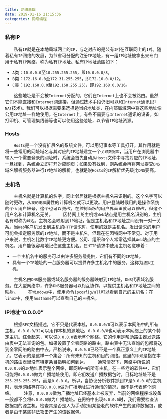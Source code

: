 ```yaml
---
title: 网络基础
date: 2019-01-16 21:15:36
categories: 网络编程
---
```

### 私有IP

&emsp;&emsp;私有`IP`就是在本地局域网上的`IP`，与之对应的是公有`IP`(在互联网上的`IP`)。随着私有`IP`网络的发展，为节省可分配的注册`IP`地址，有一组`IP`地址被拿出来专门用于私有`IP`网络，称为私有`IP`地址。私有`IP`地址范围如下：<!--more-->

- `A`类：`10.0.0.0`至`10.255.255.255`，即`10.0.0.0/8`。
- `B`类：`172.16.0.0`至`172.31.255.255`，即`172.16.0.0/12`。
- `C`类：`192.168.0.0`至`192.168.255.255`，即`192.168.0.0/16`。

&emsp;&emsp;这些地址是不会被`Internet`分配的，它们在`Internet`上也不会被路由。虽然它们不能直接和`Internet`网连接，但通过技术手段仍旧可以和`Internet`通讯(即`NAT`技术)。我们可以根据需要来选择适当的地址类，在内部局域网中将这些地址像公用`IP`地址一样地使用。在`Internet`上，有些不需要与`Internet`通讯的设备，如打印机、可管理集线器等也可以使用这些地址，以节省`IP`地址资源。

### Hosts

&emsp;&emsp;`Hosts`是一个没有扩展名的系统文件，可以用记事本等工具打开。其作用就是将一些常用的网址域名与其对应的`IP`地址建立一个`关联数据库`，当用户在浏览器中输入一个需要登录的网址时，系统会首先自动从`Hosts`文件中寻找对应的`IP`地址，一旦找到，系统会立即打开对应网页；如果没有找到，则系统会再将网址提交`DNS`域名解析服务器进行`IP`地址的解析。也就是说`Hosts`的`IP`解析优先级比`DNS`要高。

### 主机名

&emsp;&emsp;主机名就是计算机的名字，网上邻居就是根据主机名来识别的。这个名字可以随时更改，从`我的电脑`属性的计算机名就可以更改。用户登陆时候用的是操作系统的个人用户帐号，这个也可以更改，在控制面板的用户界面里就可以修改，但这个用户名和计算机名无关。
&emsp;&emsp;因特网上的主机或`Web`站点是用主机名识别的，主机名有时称为`域名`。主机名会映射到`IP`地址，但是主机名和`IP`地址之间没有一对一关系。当`Web`客户机发出到主机的`HTTP`请求时，使用的就是主机名。发出请求的用户可能会指定服务器的`IP`地址，而不是主机名，但现在在因特网中不常见。对于用户来说，主机名比数字`IP`地址更方便。公司、组织和个人常常选择其`Web`站点的主机名，用户能很容易地记住这些主机名。在`HTTP`请求中使用主机名意味着：

- 一个主机名中的服务可以由许多服务器提供，它们有不同的`IP`地址。
- 具有一个`IP`地址的一台服务器可以提供许多主机名中的服务，这称为`虚拟主机`。

&emsp;&emsp;主机名由`DNS`服务器或域名服务器的服务器映射到`IP`地址，`DNS`代表域名服务。在大型网络中，许多`DNS`服务器可以相互协作，以提供主机名和`IP`地址之间的映射。
&emsp;&emsp;在`Windows`中，使用命令`ipconfig/all`可以看到自己的主机名；在`linux`中，使用`hostname`可以查看自己的主机名。

### IP地址“0.0.0.0”

&emsp;&emsp;根据`RFC`文档描述，它不只是代表本机，`0.0.0.0/8`可以表示本网络中的所有主机，`0.0.0.0/32`可以用作本机的源地址，`0.0.0.0/8`也可表示本网络上的某个特定主机。综合起来，可以说`0.0.0.0`表示整个网络。它的作用是帮助路由器发送路由表中无法查询的包。如果设置了全零网络的路由，路由表中无法查询的包都将送到全零网络的路由中去。严格说来，`0.0.0.0`已经不是一个真正意义上的`IP`地址了。它表示的是这样一个集合：所有未知的主机和目的网络。这里的`未知`是指在本机的路由表里没有特定条目指明如何到达。
&emsp;&emsp;通常情况下，网络中所说的`0.0.0.0`的`IP`地址表示整个网络，即网络中的所有主机。在一些老的软件中，它们可能将`0.0.0.0`做为广播地址使用，即它们发送广播数据包时，目标地址址不是`255.255.255.255`，而是`0.0.0.0`。所以，当协议分析软件抓到`IP`是`0.0.0.0`的主机时，表示网络存在将`0.0.0.0`做为广播地址进行通讯的情况，而不是代表整个网络。
&emsp;&emsp;注意，`0.0.0.0`做为广播地址已经基本上被废弃，当前的网络程序或设备一般都不会将`0.0.0.0`做为广播地址。在网络中出现`0.0.0.0`时，我们需要检查该数据包的源主机，检查其是否是人为手动使用某些老的软件产生的这种数据包，或者是由于某些非法攻击产生的该数据包。